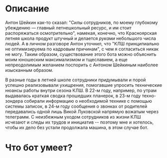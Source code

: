 # Описание
Антон Шейкин как-то сказал: "Силы сотрудников, по моему глубокому убеждению — главный летнешкольный ресурс, и им стоит распоряжаться осмотрительно", намекая, конечно, что Красноярская летняя школа продукт штучный и делается *руками* небольшого числа людей. А в личном разговоре Антон уточнил, что "КЛШ принципиально не оптимизируема по кадровым причинам", с чем я согласиться никак не могу. Таким образом, существование этого бота можно объяснить моим юношеским максимализмом и тщеславием, а еще непреодолимым желанием поспорить с Антоном Шейкиным наиболее изысканным образом. 

В разные годы в летней школе сотрудники придумывали и порой успешно реализовывали ухищрения, помогавшие упросить технические нюансы работы внутри сезона КЛШ. В 22-м году, например, по утрам выдавалась краткая сводка прошедших планерок, в 23-м году техно-зондера собирали информацию о необходимой технике с помощью системы записок, в 24-м году сообщения о звонках от родителей передавались одной лишь Викой Луковской напрямую вожатым через телеграмм. С неизбежным уходом сотрудников из жизни КЛШ исчезают и следы их трудов и инициатив -- поэтому мне и хотелось, чтобы их дело без устали продолжала машина, в этом случае бот. 

# Что бот умеет?

